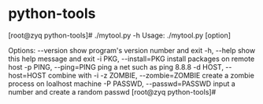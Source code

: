 # python-tools
[root@zyq python-tools]# ./mytool.py -h
Usage: ./mytool.py [option]

Options:
  --version             show program's version number and exit
  -h, --help            show this help message and exit
  -i PKG, --install=PKG
                        install packages on remote host
  -p PING, --ping=PING  ping a net such as ping 8.8.8
  -d HOST, --host=HOST  combine with -i
  -z ZOMBIE, --zombie=ZOMBIE
                        create a zombie process on loalhost machine
  -P PASSWD, --passwd=PASSWD
                        input a number and create a random passwd
[root@zyq python-tools]# 
